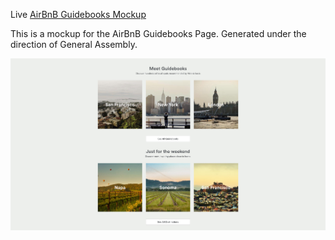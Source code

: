 Live [AirBnB Guidebooks Mockup](https://misterhaywood.github.io/css-airbnb)

This is a mockup for the AirBnB Guidebooks Page. Generated under the direction of General Assembly.

![AirBnB Mock](./solution.jpg)
